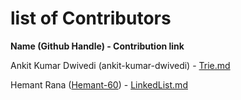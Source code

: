 # list of Contributors

**Name (Github Handle) - 
Contribution link**

Ankit Kumar Dwivedi (ankit-kumar-dwivedi) - 
[Trie.md](https://github.com/ankit-kumar-dwivedi/howstuffwork/blob/master/How%20stuff%20work%20-%20data%20structure/Trie.md)

Hemant Rana (<a href="https://github.com/Hemant-60">Hemant-60</a>) -
[LinkedList.md](https://github.com/ankit-kumar-dwivedi/howstuffwork/blob/master/How%20stuff%20work%20-%20data%20structure/LinkedList.md)

